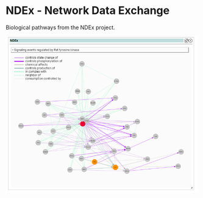 # NDEx - Network Data Exchange

Biological pathways from the NDEx project.

![Screenshot](ndex_screenshot_1.png)
<br />